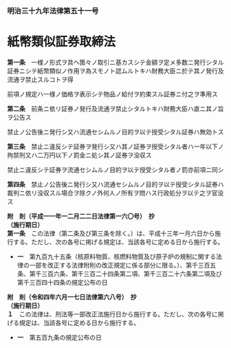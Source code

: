 ### 明治三十九年法律第五十一号  
# 紙幣類似証券取締法  
  
**第一条**　一様ノ形式ヲ具ヘ箇々ノ取引ニ基カスシテ金額ヲ定メ多数ニ発行シタル証券ニシテ紙幣類似ノ作用ヲ為スモノト認ムルトキハ財務大臣ニ於テ其ノ発行及流通ヲ禁止スルコトヲ得  
  
前項ノ規定ハ一様ノ価格ヲ表示シテ物品ノ給付ヲ約束スル証券ニ付之ヲ準用ス  
  
**第二条**　前条ニ依リ証券ノ発行及流通ヲ禁止シタルトキハ財務大臣ハ直ニ其ノ旨ヲ公告ス  
  
禁止ノ公告後ニ発行シ又ハ流通セシムルノ目的ヲ以テ授受シタル証券ハ無効トス  
  
**第三条**　禁止ニ違反シテ証券ヲ発行シ又ハ其ノ証券ヲ授受シタル者ハ一年以下ノ拘禁刑又ハ二万円以下ノ罰金ニ処シ其ノ証券ヲ没収ス  
  
禁止ニ違反シテ証券ヲ流通セシムルノ目的ヲ以テ授受シタル者ノ罰亦前項ニ同シ  
  
**第四条**　禁止ノ公告後ニ発行シ又ハ流通セシムルノ目的ヲ以テ授受シタル証券ハ裁判ニ依リ没収スル場合ヲ除クノ外何人ノ所有ヲ問ハス行政処分ヲ以テ之ヲ官没ス  
  
**附　則（平成一一年一二月二二日法律第一六〇号）　抄**  
**（施行期日）**  
**第一条**　この法律（第二条及び第三条を除く。）は、平成十三年一月六日から施行する。ただし、次の各号に掲げる規定は、当該各号に定める日から施行する。  
* **一**　第九百九十五条（核原料物質、核燃料物質及び原子炉の規制に関する法律の一部を改正する法律附則の改正規定に係る部分に限る。）、第千三百五条、第千三百六条、第千三百二十四条第二項、第千三百二十六条第二項及び第千三百四十四条の規定公布の日  
  
**附　則（令和四年六月一七日法律第六八号）　抄**  
**（施行期日）**  
**１**　この法律は、刑法等一部改正法施行日から施行する。ただし、次の各号に掲げる規定は、当該各号に定める日から施行する。  
* **一**　第五百九条の規定公布の日  
  
